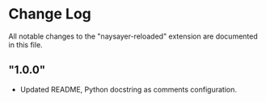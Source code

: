 # Change Log
All notable changes to the "naysayer-reloaded" extension are documented in this file.

## "1.0.0"
- Updated README, Python docstring as comments configuration.
